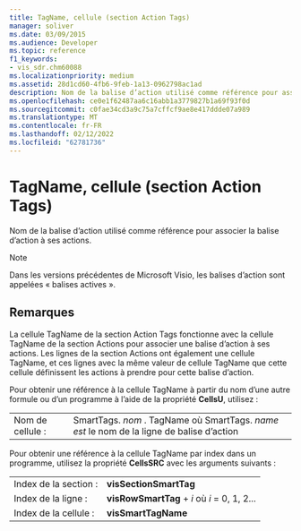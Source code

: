 ```yaml
---
title: TagName, cellule (section Action Tags)
manager: soliver
ms.date: 03/09/2015
ms.audience: Developer
ms.topic: reference
f1_keywords:
- vis_sdr.chm60088
ms.localizationpriority: medium
ms.assetid: 28d1cd60-4fb6-9feb-1a13-0962798ac1ad
description: Nom de la balise d’action utilisé comme référence pour associer la balise d’action à ses actions.
ms.openlocfilehash: ce0e1f62487aa6c16abb1a3779827b1a69f93f0d
ms.sourcegitcommit: c0fae34cd3a9c75a7cffcf9ae8e417ddde07a989
ms.translationtype: MT
ms.contentlocale: fr-FR
ms.lasthandoff: 02/12/2022
ms.locfileid: "62781736"
---
```

# <a name="tagname-cell-action-tags-section"></a>TagName, cellule (section Action Tags)

Nom de la balise d’action utilisé comme référence pour associer la balise d’action à ses actions.
  
> [!NOTE]
> Dans les versions précédentes de Microsoft Visio, les balises d’action sont appelées « balises actives ». 
  
## <a name="remarks"></a>Remarques

 La cellule TagName de la section Action Tags fonctionne avec la cellule TagName de la section Actions pour associer une balise d’action à ses actions. Les lignes de la section Actions ont également une cellule TagName, et ces lignes avec la même valeur de cellule TagName que cette cellule définissent les actions à prendre pour cette balise d’action. 
  
Pour obtenir une référence à la cellule TagName à partir du nom d’une autre formule ou d’un programme à l’aide de la propriété **CellsU**, utilisez : 
  
|||
|:-----|:-----|
| Nom de cellule :  <br/> | SmartTags.  *nom*  . TagName où SmartTags. *name est*  le nom de la ligne de balise d’action  <br/> |
   
Pour obtenir une référence à la cellule TagName par index dans un programme, utilisez la propriété **CellsSRC** avec les arguments suivants : 
  
|||
|:-----|:-----|
| Index de la section :  <br/> |**visSectionSmartTag** <br/> |
| Index de la ligne :  <br/> |**visRowSmartTag** +   *i* où *i* = 0, 1, 2... |
| Index de la cellule :  <br/> |**visSmartTagName** <br/> |
   

